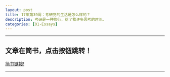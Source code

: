```yaml
---
layout: post
title: 17年第39周：考研党的生活是怎么样的？
description: 考研是一种修行，给了我许多思考的时间。
categories: [01-Essays]
---
```


---

## 文章在简书，点击按钮跳转！
<a class="btn btn-default" href="https://www.jianshu.com/p/dad5fba2d40f">简书链接!</a>

---
